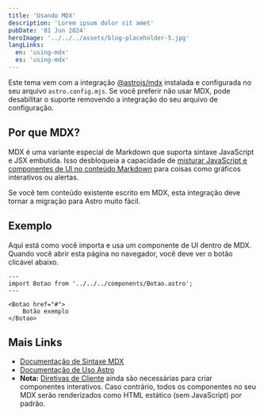 ```yaml
---
title: 'Usando MDX'
description: 'Lorem ipsum dolor sit amet'
pubDate: '01 Jun 2024'
heroImage: '../../../assets/blog-placeholder-5.jpg'
langLinks:
  en: 'using-mdx'
  es: 'using-mdx'
---
```


Este tema vem com a integração [@astrojs/mdx](https://docs.astro.build/pt-br/guides/mdx/) instalada e configurada no seu arquivo `astro.config.mjs`. Se você preferir não usar MDX, pode desabilitar o suporte removendo a integração do seu arquivo de configuração.

## Por que MDX?

MDX é uma variante especial de Markdown que suporta sintaxe JavaScript e JSX embutida. Isso desbloqueia a capacidade de [misturar JavaScript e componentes de UI no conteúdo Markdown](https://docs.astro.build/pt-br/guides/markdown-content/#mdx-features) para coisas como gráficos interativos ou alertas.

Se você tem conteúdo existente escrito em MDX, esta integração deve tornar a migração para Astro muito fácil.

## Exemplo

Aqui está como você importa e usa um componente de UI dentro de MDX.  
Quando você abrir esta página no navegador, você deve ver o botão clicável abaixo.

```astro
---
import Botao from '../../../components/Botao.astro';
---

<Botao href="#">
	Botão exemplo
</Botao>
```

## Mais Links

- [Documentação de Sintaxe MDX](https://mdxjs.com/docs/what-is-mdx)
- [Documentação de Uso Astro](https://docs.astro.build/pt-br/guides/markdown-content/#mdx-features)
- **Nota:** [Diretivas de Cliente](https://docs.astro.build/pt-br/reference/directives-reference/#client-directives) ainda são necessárias para criar componentes interativos. Caso contrário, todos os componentes no seu MDX serão renderizados como HTML estático (sem JavaScript) por padrão.
